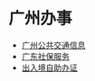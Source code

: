 # 广州办事

* [广州公共交通信息](https://ipt.kopisee.com/canton/zh-cn/)
* [广东社保服务](http://hrss.gd.gov.cn/gdsbfw/)
* [出入境自助办证](https://mp.weixin.qq.com/s/Ky5fGw2V32vLeRB4eGhuBw)

